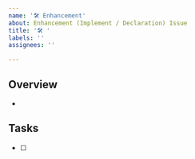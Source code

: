 ```yaml
---
name: '🛠 Enhancement'
about: Enhancement (Implement / Declaration) Issue
title: '🛠 '
labels: ''
assignees: ''

---
```


## Overview

*

## Tasks

- [ ]
